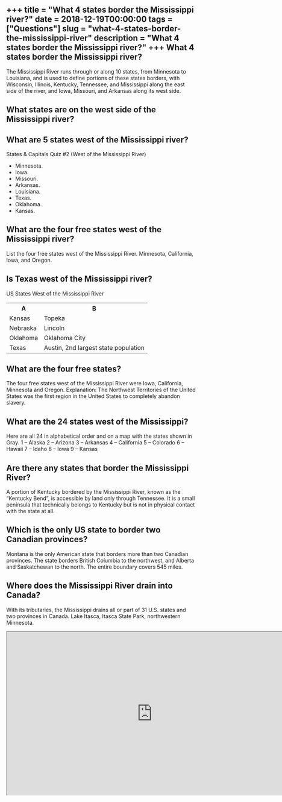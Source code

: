 +++
title = "What 4 states border the Mississippi river?"
date = 2018-12-19T00:00:00
tags = ["Questions"]
slug = "what-4-states-border-the-mississippi-river"
description = "What 4 states border the Mississippi river?"
+++
What 4 states border the Mississippi river?
-------------------------------------------

The Mississippi River runs through or along 10 states, from Minnesota to Louisiana, and is used to define portions of these states borders, with Wisconsin, Illinois, Kentucky, Tennessee, and Mississippi along the east side of the river, and Iowa, Missouri, and Arkansas along its west side.

What states are on the west side of the Mississippi river?
----------------------------------------------------------

What are 5 states west of the Mississippi river?
------------------------------------------------

States &amp; Capitals Quiz #2 (West of the Mississippi River)

- Minnesota.
- Iowa.
- Missouri.
- Arkansas.
- Louisiana.
- Texas.
- Oklahoma.
- Kansas.

What are the four free states west of the Mississippi river?
------------------------------------------------------------

List the four free states west of the Mississippi River. Minnesota, California, Iowa, and Oregon.

Is Texas west of the Mississippi river?
---------------------------------------

US States West of the Mississippi River

<table><tr><th>A</th><th>B</th></tr><tr><td>Kansas</td><td>Topeka</td></tr><tr><td>Nebraska</td><td>Lincoln</td></tr><tr><td>Oklahoma</td><td>Oklahoma City</td></tr><tr><td>Texas</td><td>Austin, 2nd largest state population</td></tr></table>

What are the four free states?
------------------------------

The four free states west of the Mississippi River were Iowa, California, Minnesota and Oregon. Explanation: The Northwest Territories of the United States was the first region in the United States to completely abandon slavery.

What are the 24 states west of the Mississippi?
-----------------------------------------------

Here are all 24 in alphabetical order and on a map with the states shown in Gray. 1 – Alaska 2 – Arizona 3 – Arkansas 4 – California 5 – Colorado 6 – Hawaii 7 – Idaho 8 – Iowa 9 – Kansas

Are there any states that border the Mississippi River?
-------------------------------------------------------

A portion of Kentucky bordered by the Mississippi River, known as the “Kentucky Bend”, is accessible by land only through Tennessee. It is a small peninsula that technically belongs to Kentucky but is not in physical contact with the state at all.

Which is the only US state to border two Canadian provinces?
------------------------------------------------------------

Montana is the only American state that borders more than two Canadian provinces. The state borders British Columbia to the northwest, and Alberta and Saskatchewan to the north. The entire boundary covers 545 miles.

Where does the Mississippi River drain into Canada?
---------------------------------------------------

With its tributaries, the Mississippi drains all or part of 31 U.S. states and two provinces in Canada. Lake Itasca, Itasca State Park, northwestern Minnesota.

<iframe allow="accelerometer; autoplay; clipboard-write; encrypted-media; gyroscope; picture-in-picture" allowfullscreen="" class="__youtube_prefs__  epyt-is-override  no-lazyload" data-no-lazy="1" data-origheight="433" data-origwidth="770" data-skipgform_ajax_framebjll="" height="433" id="_ytid_48302" loading="lazy" src="https://www.youtube.com/embed/lXTEepNheVI?enablejsapi=1&autoplay=0&cc_load_policy=0&cc_lang_pref=&iv_load_policy=1&loop=0&modestbranding=0&rel=1&fs=1&playsinline=0&autohide=2&theme=dark&color=red&controls=1&" title="YouTube player" width="770"></iframe>